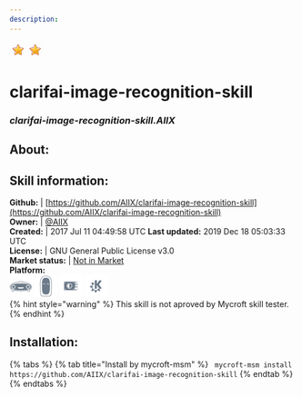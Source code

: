 ```yaml
---    
description:   
---    
```

![](../.gitbook/assets/star.png)![](../.gitbook/assets/star.png)  
# clarifai-image-recognition-skill  
### _clarifai-image-recognition-skill.AIIX_  
## About:  


## Skill information:  
**Github:** | [https://github.com/AIIX/clarifai-image-recognition-skill](https://github.com/AIIX/clarifai-image-recognition-skill)  
**Owner:** | [@AIIX](https://github.com/AIIX)  
**Created:** | 2017 Jul 11 04:49:58 UTC  **Last updated:** 2019 Dec 18 05:03:33 UTC  
**License:** | GNU General Public License v3.0  
**Market status:** | [Not in Market](https://market.mycroft.ai/skill/)  
**Platform:**  
 ![](../.gitbook/assets/mark-1-icon.png)  ![](../.gitbook/assets/mark-2-icon.png)  ![](../.gitbook/assets/picroft-icon.png)  ![](../.gitbook/assets/kde.png)   
{% hint style="warning" %}
This skill is not aproved by Mycroft skill tester.
{% endhint %}
    
## Installation:  
{% tabs %}
{% tab title="Install by mycroft-msm" %}
``` mycroft-msm install https://github.com/AIIX/clarifai-image-recognition-skill```
{% endtab %}
  {% endtabs %}
  
